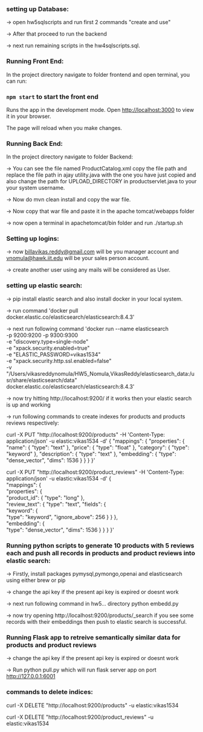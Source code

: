 ### setting up Database:

-> open hw5sqlscripts and run first 2 commands "create and use"

-> After that proceed to run the backend

-> next run remaining scripts in the hw4sqlscripts.sql.


### Running Front End:

In the project directory navigate to folder frontend and open terminal, you can run:

### `npm start` to start the front end

Runs the app in the development mode.
Open [http://localhost:3000](http://localhost:3000) to view it in your browser.

The page will reload when you make changes.


### Running Back End:

In the project directory navigate to folder Backend:

-> You can see the file named ProductCatalog.xml copy the file path and replace the file path in ajay utility.java with the one you have just copied and also change the path for UPLOAD_DIRECTORY in productservlet.java to your your system username.

-> Now do mvn clean install and copy the war file.

-> Now copy that war file and paste it in the apache tomcat/webapps folder

-> now open a terminal in apachetomcat/bin folder and run ./startup.sh



### Setting up logins:

-> now billavikas.reddy@gmail.com will be you manager account and vnomula@hawk.iit.edu will be your sales person account.

-> create another user using any mails will be considered as User.

### setting up elastic search:

-> pip install elastic search and also install docker in your local system.

-> run command 'docker pull docker.elastic.co/elasticsearch/elasticsearch:8.4.3'

-> next run following command 'docker run --name elasticsearch \
  -p 9200:9200 -p 9300:9300 \
  -e "discovery.type=single-node" \
  -e "xpack.security.enabled=true" \
  -e "ELASTIC_PASSWORD=vikas1534" \
  -e "xpack.security.http.ssl.enabled=false" \
  -v "/Users/vikasreddynomula/HW5_Nomula,VikasReddy/elasticsearch_data:/usr/share/elasticsearch/data" \
  docker.elastic.co/elasticsearch/elasticsearch:8.4.3'

-> now try hitting http://localhost:9200/ if it works then your elastic search is up and working

->  run following commands to create indexes for products and products reviews respectively:

curl -X PUT "http://localhost:9200/products" -H 'Content-Type: application/json' -u elastic:vikas1534 -d' 
{
  "mappings": {
    "properties": {
      "name": {
        "type": "text"
      },
      "price": {
        "type": "float"
      },
      "category": {
        "type": "keyword"
      },
      "description": {
        "type": "text"
      },
      "embedding": {
        "type": "dense_vector",
        "dims": 1536
      }
    }
  }
}'


curl -X PUT "http://localhost:9200/product_reviews" -H 'Content-Type: application/json' -u elastic:vikas1534 -d'
{              
  "mappings": {    
    "properties": {  
      "product_id": { 
        "type": "long"
      },              
      "review_text": { 
        "type": "text",
        "fields": {   
          "keyword": {        
            "type": "keyword", 
            "ignore_above": 256
          }
        }
      },            
      "embedding": {           
        "type": "dense_vector",
        "dims": 1536
      }
    }
  }
}'

### Running python scripts to generate 10 products with 5 reviews each and push all records in products and product reviews into elastic search:

->  Firstly, install packages pymysql,pymongo,openai and elasticsearch using either   brew or pip

-> change the api key if the present api key is expired or doesnt work

-> next run following command in hw5... directory python embedd.py

-> now try opening http://localhost:9200/products/_search if you see some records with their embeddings then push to elastic search is successful.


### Running Flask app to retreive semantically similar data for products and product reviews

-> change the api key if the present api key is expired or doesnt work

->  Run python pull.py which will run flask server app on port http://127.0.0.1:6001



### commands to delete indices:

curl -X DELETE "http://localhost:9200/products" -u elastic:vikas1534

curl -X DELETE "http://localhost:9200/product_reviews" -u elastic:vikas1534





